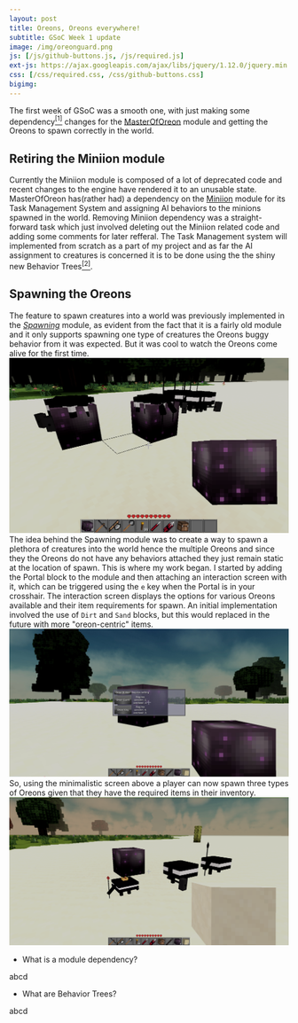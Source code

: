 ```yaml
---
layout: post
title: Oreons, Oreons everywhere!
subtitle: GSoC Week 1 update
image: /img/oreonguard.png
js: [/js/github-buttons.js, /js/required.js]
ext-js: https://ajax.googleapis.com/ajax/libs/jquery/1.12.0/jquery.min.js
css: [/css/required.css, /css/github-buttons.css]
bigimg:
---
```

The first week of GSoC was a smooth one, with just making some dependency<a href="#dependency"><sup>[1]</sup></a> changes for the [MasterOfOreon](https://github.com/Terasology/MasterOfOreon) module and getting the Oreons to spawn correctly in the world.
## Retiring the Miniion module
Currently the Miniion module is composed of a lot of deprecated code and recent changes to the engine have rendered it to an unusable state.
MasterOfOreon has(rather had) a dependency on the [Miniion](https://github.com/Terasology/Miniion) module for its Task Management System and
assigning AI behaviors to the minions spawned in the world. Removing Miniion dependency
was a straight-forward task which just involved deleting out the Miniion related code
and adding some comments for later refferal. The Task Management system will implemented
from scratch as a part of my project and as far the AI assignment to creatures is concerned
it is to be done using the the shiny new Behavior Trees<a href="#BTs"><sup>[2]</sup></a>.

## Spawning the Oreons
The feature to spawn creatures into a world was previously implemented in the
_[Spawning](https://github.com/Terasology/Spawning)_ module, as evident from the
fact that it is a fairly old module and it only supports spawning one type of creatures the Oreons buggy behavior from
it was expected. But it was cool to watch the Oreons come alive for the first time.
![spawning](/img/spawning.png)
The idea behind the Spawning module was to create a way to spawn a plethora of creatures
into the world hence the multiple Oreons and since they the Oreons do not have any behaviors
attached they just remain static at the location of spawn.
This is where my work began. I started by adding the Portal block to the module and then
attaching an interaction screen with it, which can be triggered using the `e` key when the
Portal is in your crosshair. The interaction screen displays the options for various Oreons
available and their item requirements for spawn. An initial implementation involved the
use of `Dirt` and `Sand` blocks, but this would replaced in the future with more "oreon-centric"
items.
![interactionscreen](/img/interactionscreen.jpg)
So, using the minimalistic screen above a player can now spawn three types of Oreons given
that they have the required items in their inventory.
![spawnedoreons](/img/oreonsspawned.png)

<div class="collapsiblecontainer">
<div id="dependency" class="collapsibleheader">

+ What is a module dependency?

</div>
<div class="collapsiblecontent">
 abcd
</div>
</div>

<div class="collapsiblecontainer">
<div id="BTs" class="collapsibleheader">

+ What are Behavior Trees?

</div>
<div class="collapsiblecontent">
 abcd
</div>
</div>


<div class="github-button" url="https://github.com/Terasology/MasterOfOreon/pull/6"></div>
